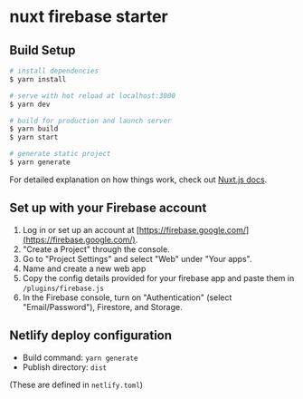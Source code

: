# nuxt firebase starter

## Build Setup

```bash
# install dependencies
$ yarn install

# serve with hot reload at localhost:3000
$ yarn dev

# build for production and launch server
$ yarn build
$ yarn start

# generate static project
$ yarn generate
```

For detailed explanation on how things work, check out [Nuxt.js docs](https://nuxtjs.org).

## Set up with your Firebase account

1. Log in or set up an account at [https://firebase.google.com/](https://firebase.google.com/).
2. "Create a Project" through the console.
3. Go to "Project Settings" and select "Web" under "Your apps".
4. Name and create a new web app
5. Copy the config details provided for your firebase app and paste them in `/plugins/firebase.js`
6. In the Firebase console, turn on "Authentication" (select "Email/Password"), Firestore, and Storage.

## Netlify deploy configuration

- Build command: `yarn generate`
- Publish directory: `dist`

(These are defined in `netlify.toml`)
